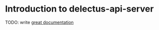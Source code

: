 # Introduction to delectus-api-server

TODO: write [great documentation](http://jacobian.org/writing/what-to-write/)
